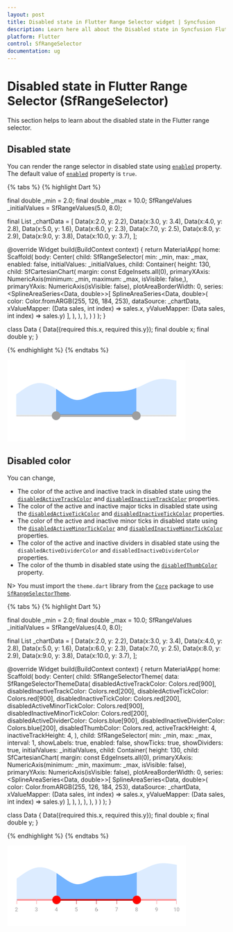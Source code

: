 ```yaml
---
layout: post
title: Disabled state in Flutter Range Selector widget | Syncfusion
description: Learn here all about the Disabled state in Syncfusion Flutter Range Selector (SfRangeSelector) widget. 
platform: Flutter
control: SfRangeSelector
documentation: ug
---
```


# Disabled state in Flutter Range Selector (SfRangeSelector)

This section helps to learn about the disabled state in the Flutter range selector.

## Disabled state

You can render the range selector in disabled state using [`enabled`](https://pub.dev/documentation/syncfusion_flutter_sliders/latest/sliders/SfRangeSelector/enabled.html) property. The default value of [`enabled`](https://pub.dev/documentation/syncfusion_flutter_sliders/latest/sliders/SfRangeSelector/enabled.html) property is `true`.

{% tabs %}
{% highlight Dart %}

final double _min = 2.0;
final double _max = 10.0;
SfRangeValues _initialValues = SfRangeValues(5.0, 8.0);

final List<Data> _chartData = <Data>[
    Data(x:2.0, y: 2.2),
    Data(x:3.0, y: 3.4),
    Data(x:4.0, y: 2.8),
    Data(x:5.0, y: 1.6),
    Data(x:6.0, y: 2.3),
    Data(x:7.0, y: 2.5),
    Data(x:8.0, y: 2.9),
    Data(x:9.0, y: 3.8),
    Data(x:10.0, y: 3.7),
];

@override
Widget build(BuildContext context) {
  return MaterialApp(
      home: Scaffold(
          body: Center(
              child: SfRangeSelector(
                    min: _min,
                    max: _max,
                    enabled: false,
                    initialValues: _initialValues,
                    child: Container(
                    height: 130,
                    child: SfCartesianChart(
                        margin: const EdgeInsets.all(0),
                        primaryXAxis: NumericAxis(minimum: _min,
                            maximum: _max,
                            isVisible: false,),
                        primaryYAxis: NumericAxis(isVisible: false),
                        plotAreaBorderWidth: 0,
                        series: <SplineAreaSeries<Data, double>>[
                            SplineAreaSeries<Data, double>(
                                color: Color.fromARGB(255, 126, 184, 253),
                                dataSource: _chartData,
                                    xValueMapper: (Data sales, int index) => sales.x,
                                    yValueMapper: (Data sales, int index) => sales.y)
                            ],
                        ),
                   ),
              ),
          )
      )
  );
}

class Data {
  Data({required this.x, required this.y});
  final double x;
  final double y;
}

{% endhighlight %}
{% endtabs %}

![Range selector disabled state](images/disabled-state/selector_disabled_state.png)

## Disabled color

You can change,

* The color of the active and inactive track in disabled state using the [`disabledActiveTrackColor`](https://pub.dev/documentation/syncfusion_flutter_core/latest/theme/SfSliderThemeData/disabledActiveTrackColor.html) and [`disabledInactiveTrackColor`](https://pub.dev/documentation/syncfusion_flutter_core/latest/theme/SfSliderThemeData/disabledInactiveTrackColor.html) properties.
* The color of the active and inactive major ticks in disabled state using the [`disabledActiveTickColor`](https://pub.dev/documentation/syncfusion_flutter_core/latest/theme/SfSliderThemeData/disabledActiveTickColor.html) and [`disabledInactiveTickColor`](https://pub.dev/documentation/syncfusion_flutter_core/latest/theme/SfSliderThemeData/disabledInactiveTickColor.html) properties.
* The color of the active and inactive minor ticks in disabled state using the [`disabledActiveMinorTickColor`](https://pub.dev/documentation/syncfusion_flutter_core/latest/theme/SfSliderThemeData/disabledActiveMinorTickColor.html) and [`disabledInactiveMinorTickColor`](https://pub.dev/documentation/syncfusion_flutter_core/latest/theme/SfSliderThemeData/disabledInactiveMinorTickColor.html) properties.
* The color of the active and inactive dividers in disabled state using the `disabledActiveDividerColor` and `disabledInactiveDividerColor` properties.
* The color of the thumb in disabled state using the [`disabledThumbColor`](https://pub.dev/documentation/syncfusion_flutter_core/latest/theme/SfSliderThemeData/disabledThumbColor.html) property.

N> You must import the `theme.dart` library from the [`Core`](https://pub.dev/packages/syncfusion_flutter_core) package to use [`SfRangeSelectorTheme`](https://pub.dev/documentation/syncfusion_flutter_core/latest/theme/SfRangeSelectorTheme-class.html).

{% tabs %}
{% highlight Dart %}

final double _min = 2.0;
final double _max = 10.0;
SfRangeValues _initialValues = SfRangeValues(4.0, 8.0);

final List<Data> _chartData = <Data>[
    Data(x:2.0, y: 2.2),
    Data(x:3.0, y: 3.4),
    Data(x:4.0, y: 2.8),
    Data(x:5.0, y: 1.6),
    Data(x:6.0, y: 2.3),
    Data(x:7.0, y: 2.5),
    Data(x:8.0, y: 2.9),
    Data(x:9.0, y: 3.8),
    Data(x:10.0, y: 3.7),
];

@override
  Widget build(BuildContext context) {
    return MaterialApp(
        home: Scaffold(
            body: Center(
              child: SfRangeSelectorTheme(
                data: SfRangeSelectorThemeData(
                     disabledActiveTrackColor: Colors.red[900],
                     disabledInactiveTrackColor: Colors.red[200],
                     disabledActiveTickColor: Colors.red[900],
                     disabledInactiveTickColor: Colors.red[200],
                     disabledActiveMinorTickColor: Colors.red[900],
                     disabledInactiveMinorTickColor: Colors.red[200],
                     disabledActiveDividerColor: Colors.blue[900],
                     disabledInactiveDividerColor: Colors.blue[200],
                     disabledThumbColor: Colors.red,
                     activeTrackHeight: 4,
                     inactiveTrackHeight: 4,
                ),
                child:  SfRangeSelector(
                  min: _min,
                  max: _max,
                  interval: 1,
                  showLabels: true,
                  enabled: false,
                  showTicks: true,
                  showDividers: true,
                  initialValues: _initialValues,
                  child: Container(
                    height: 130,
                    child: SfCartesianChart(
                      margin: const EdgeInsets.all(0),
                      primaryXAxis: NumericAxis(minimum: _min,
                          maximum: _max,
                          isVisible: false),
                      primaryYAxis: NumericAxis(isVisible: false),
                      plotAreaBorderWidth: 0,
                      series: <SplineAreaSeries<Data, double>>[
                          SplineAreaSeries<Data, double>(
                            color: Color.fromARGB(255, 126, 184, 253),
                            dataSource: _chartData,
                            xValueMapper: (Data sales, int index) => sales.x,
                            yValueMapper: (Data sales, int index) => sales.y)
                      ],
                    ),
                  ),
                ),
              ),
            )
        )
    );
}

class Data {
  Data({required this.x, required this.y});
  final double x;
  final double y;
}

{% endhighlight %}
{% endtabs %}

![Disabled color support](images/disabled-state/selector-disabled-color.png)
